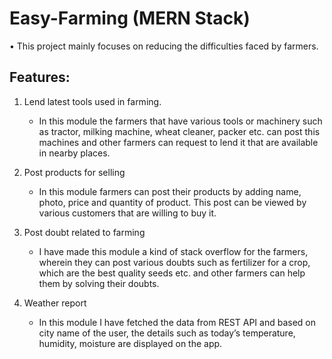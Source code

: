 # Easy-Farming (MERN Stack)
•	This project mainly focuses on reducing the difficulties faced by farmers.

## Features:
1)	Lend latest tools used in farming.

      -   In this module the farmers that have various tools or machinery such as tractor, milking machine, wheat cleaner, packer etc. can post this machines and other farmers can request to lend it that are available in nearby places.
      
2)	Post products for selling

      -	  In this module farmers can post their products by adding name, photo, price and quantity of product. This post can be viewed by various customers that are willing to buy it.
      
3)	Post doubt related to farming

      -	  I have made this module a kind of stack overflow for the farmers, wherein they can post various doubts such as fertilizer for a crop, which are the best quality seeds etc. and other farmers can help them by solving their doubts.
      
4)	Weather report  

      -	  In this module I have fetched the data from REST API and based on city name of the user, the details such as today’s temperature, humidity, moisture are displayed on the app.
